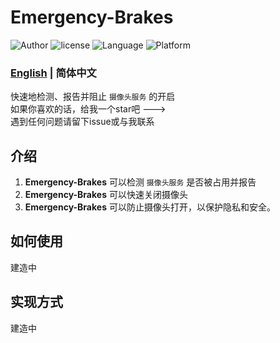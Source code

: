 # Emergency-Brakes
<p>
    <img src="https://img.shields.io/badge/Author-Liang4793-blue" alt="Author" />
    <img src="https://img.shields.io/github/license/liang4793/Emergency-Brakes" alt="license" />
    <img src="https://img.shields.io/badge/Language-Python-yellow" alt="Language" />
    <img src="https://img.shields.io/badge/Platform-windows-lightgrey" alt="Platform" />
</p>

### [English](/README.md) | 简体中文

快速地检测、报告并阻止 ``摄像头服务`` 的开启   
如果你喜欢的话，给我一个star吧 --->  
遇到任何问题请留下issue或与我联系

## 介绍
1. **Emergency-Brakes** 可以检测 ``摄像头服务`` 是否被占用并报告  
2. **Emergency-Brakes** 可以快速关闭摄像头
3. **Emergency-Brakes** 可以防止摄像头打开，以保护隐私和安全。

## 如何使用
建造中

## 实现方式
建造中
